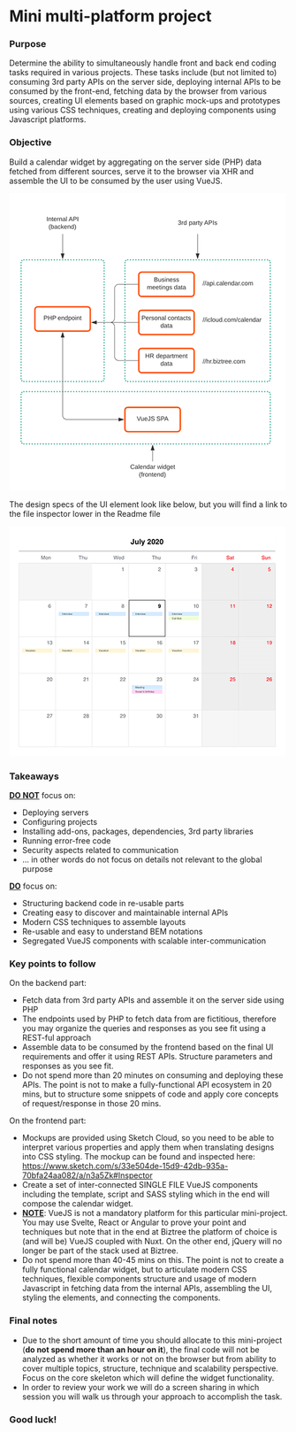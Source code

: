# Mini multi-platform project

### Purpose
Determine the ability to simultaneously handle front and back end coding tasks required in various projects. These tasks include (but not limited to) consuming 3rd party APIs on the server side, deploying internal APIs to be consumed by the front-end, fetching data by the browser from various sources, creating UI elements based on graphic mock-ups and prototypes using various CSS techniques, creating and deploying components using Javascript platforms.

### Objective
Build a calendar widget by aggregating on the server side (PHP) data fetched from different sources, serve it to the browser via XHR and assemble the UI to be consumed by the user using VueJS.

![picture](flowchart.png)

The design specs of the UI element look like below, but you will find a link to the file inspector lower in the Readme file

![picture](widget-for-preview-only.png)

### Takeaways 

<ins>**DO NOT**</ins> focus on:
- Deploying servers
- Configuring projects
- Installing add-ons, packages, dependencies, 3rd party libraries
- Running error-free code
- Security aspects related to communication
- ... in other words do not focus on details not relevant to the global purpose

<ins>**DO**</ins> focus on:
- Structuring backend code in re-usable parts
- Creating easy to discover and maintainable internal APIs
- Modern CSS techniques to assemble layouts
- Re-usable and easy to understand BEM notations
- Segregated VueJS components with scalable inter-communication


### Key points to follow
On the backend part:
- Fetch data from 3rd party APIs and assemble it on the server side using PHP
- The endpoints used by PHP to fetch data from are fictitious, therefore you may organize the queries and responses as you see fit using a REST-ful approach
- Assemble data to be consumed by the frontend based on the final UI requirements and offer it using REST APIs. Structure parameters and responses as you see fit.
- Do not spend more than 20 minutes on consuming and deploying these APIs. The point is not to make a fully-functional API ecosystem in 20 mins, but to structure some snippets of code and apply core concepts of request/response in those 20 mins.

On the frontend part:
- Mockups are provided using Sketch Cloud, so you need to be able to interpret various properties and apply them when translating designs into CSS styling. The mockup can be found and inspected here: https://www.sketch.com/s/33e504de-15d9-42db-935a-70bfa24aa082/a/n3a5Zk#Inspector
- Create a set of inter-connected SINGLE FILE VueJS components including the template, script and SASS styling which in the end will compose the calendar widget.
- <ins>**NOTE**</ins>: VueJS is not a mandatory platform for this particular mini-project. You may use Svelte, React or Angular to prove your point and techniques but note that in the end at Biztree the platform of choice is (and will be) VueJS coupled with Nuxt. On the other end, jQuery will no longer be part of the stack used at Biztree.
- Do not spend more than 40-45 mins on this. The point is not to create a fully functional calendar widget, but to articulate modern CSS techniques, flexible components structure and usage of modern Javascript in fetching data from the internal APIs, assembling the UI, styling the elements, and connecting the components.

### Final notes
- Due to the short amount of time you should allocate to this mini-project (**do not spend more than an hour on it**), the final code will not be analyzed as whether it works or not on the browser but from ability to cover multiple topics, structure, technique and scalability perspective. Focus on the core skeleton which will define the widget functionality.
- In order to review your work we will do a screen sharing in which session you will walk us through your approach to accomplish the task.

### Good luck!
